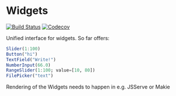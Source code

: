 # Widgets

[![Build Status](https://travis-ci.com/JuliaGizmos/WidgetsBase.jl.svg?branch=master)](https://travis-ci.com/JuliaGizmos/WidgetsBase.jl)
[![Codecov](https://codecov.io/gh/JuliaGizmos/WidgetsBase.jl/branch/master/graph/badge.svg)](https://codecov.io/gh/JuliaGizmos/WidgetsBase.jl)

Unified interface for widgets. So far offers:

```julia
Slider(1:100)
Button("hi")
TextField("Write!")
NumberInput(66.0)
RangeSlider(1:100; value=[10, 80])
FilePicker("text")
```

Rendering of the Widgets needs to happen in e.g. JSServe or Makie
